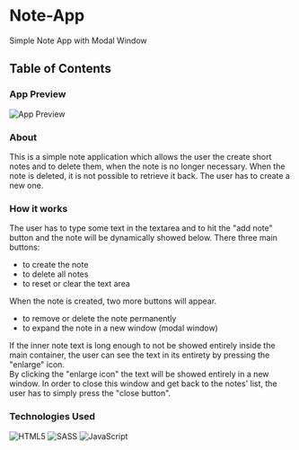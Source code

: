 # Note-App
Simple Note App with Modal Window

## Table of Contents 

### App Preview
![App Preview](../main/images/Preview.jpg)

### About  
This is a simple note application which allows the user the create short notes and to delete them, when the note is no longer necessary. When the note is deleted, it is not possible to retrieve it back. The user has to create a new one.

### How it works
The user has to type some text in the textarea and to hit the "add note" button and the note will be dynamically showed below.
There three main buttons:  
- to create the note  
- to delete all notes  
- to reset or clear the text area  

When the note is created, two more buttons will appear.  
- to remove or delete the note permanently  
- to expand the note in a new window (modal window)

If the inner note text is long enough to not be showed entirely inside the main container, the user can see the text in its entirety by pressing the "enlarge" icon.  
By clicking the "enlarge icon" the text will be showed entirely in a new window. In order to close this window and get back to the notes' list, the user has to simply press the "close button".

### Technologies Used
![HTML5](https://img.shields.io/badge/html5-%23E34F26.svg?style=for-the-badge&logo=html5&logoColor=white)  ![SASS](https://img.shields.io/badge/SASS-hotpink.svg?style=for-the-badge&logo=SASS&logoColor=white) ![JavaScript](https://img.shields.io/badge/javascript-%23323330.svg?style=for-the-badge&logo=javascript&logoColor=%23F7DF1E)


